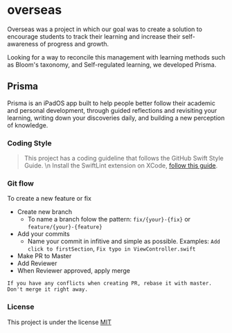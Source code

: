 # overseas

Overseas was a project in which our goal was to create a solution to encourage students to track their learning and increase their self-awareness of progress and growth.

Looking for a way to reconcile this management with learning methods such as Bloom's taxonomy, and Self-regulated learning, we developed Prisma.

## Prisma

Prisma is an iPadOS app built to help people better follow their academic and personal development, through guided reflections and revisiting your learning, writing down your discoveries daily, and building a new perception of knowledge.


### Coding Style

> This project has a coding guideline that follows the GitHub Swift Style Guide. \n Install the SwiftLint extension on XCode, [follow this guide](https://medium.com/popcodemobile/como-inserir-swift-lint-no-seu-projeto-ios-baee64ada71a).

### Git flow

To create a new feature or fix

- Create new branch
  - To name a branch folow the pattern: `fix/{your}-{fix}` or `feature/{your}-{feature}`
- Add your commits
  - Name your commit in infitive and simple as possible. Examples: `Add click to firstSection`, `Fix typo in ViewController.swift`
- Make PR to Master
- Add Reviewer
- When Reviewer approved, apply merge

```
If you have any conflicts when creating PR, rebase it with master. Don't merge it right away.
```

### License

This project is under the license [MIT]()   
